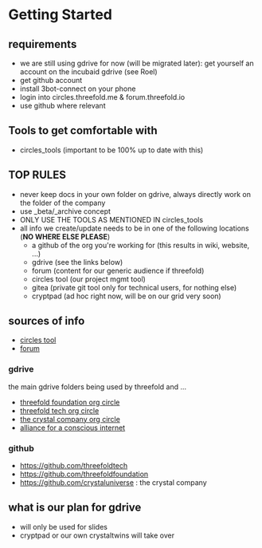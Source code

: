 # Getting Started

## requirements

- we are still using gdrive for now (will be migrated later): get yourself an account on the incubaid gdrive (see Roel)
- get github account
- install 3bot-connect on your phone
- login into circles.threefold.me & forum.threefold.io
- use github where relevant

## Tools to get comfortable with

- circles_tools (important to be 100% up to date with this)

## TOP RULES

- never keep docs in your own folder on gdrive, always directly work on the folder of the company
- use _beta/_archive concept
- ONLY USE THE TOOLS AS MENTIONED IN circles_tools
- all info we create/update needs to be in one of the following locations (**NO WHERE ELSE PLEASE**)
    - a github of the org you're working for (this results in wiki, website, ...)
    - gdrive (see the links below)
    - forum (content for our generic audience if threefold)
    - circles tool (our project mgmt tool)
    - gitea (private git tool only for technical users, for nothing else)
    - cryptpad (ad hoc right now, will be on our grid very soon)

## sources of info

- [circles tool](https://circles.threefold.me)
- [forum](https://forum.threefold.io/)

### gdrive

the main gdrive folders being used by threefold and ...

- [threefold foundation org circle](https://drive.google.com/drive/folders/14o2lqLeeQ9v7sMxsr9tn3sDUQUzXVmfr)
- [threefold tech org circle](https://drive.google.com/drive/folders/11f4UIRVMlgHC2b5hRdMj6bK5TRkCWiPs)
- [the crystal company org circle](https://drive.google.com/drive/folders/1aNXW_NmB17FrhT_wDSmCW0xlW7fG7SSF)
- [alliance for a conscious internet](https://drive.google.com/drive/folders/1eqYVRd-XIS3L802F6CdqNK-NvdxNPBcS)

### github

- https://github.com/threefoldtech
- https://github.com/threefoldfoundation 
- https://github.com/crystaluniverse  : the crystal company

## what is our plan for gdrive

- will only be used for slides
- cryptpad or our own crystaltwins will take over